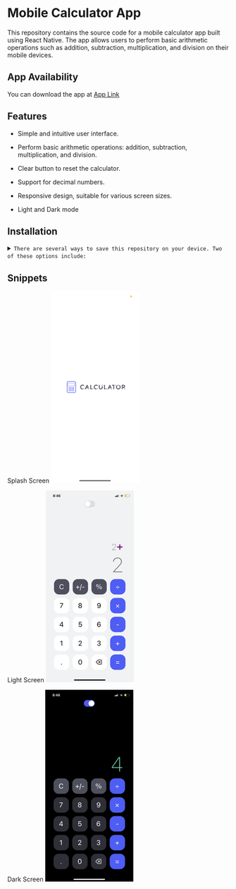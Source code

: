# Mobile Calculator App

This repository contains the source code for a mobile calculator app built using React Native. The app allows users to perform basic arithmetic operations such as addition, subtraction, multiplication, and division on their mobile devices.

## App Availability

You can download the app at [App Link](https://expo.dev/@carrot_28/calculator-mobile)

## Features

-   Simple and intuitive user interface.

-   Perform basic arithmetic operations: addition, subtraction, multiplication, and division.

-   Clear button to reset the calculator.

-   Support for decimal numbers.

-   Responsive design, suitable for various screen sizes.

-   Light and Dark mode

## Installation

<details>
<summary>
  <code>There are several ways to save this repository on your device. Two of these options include:</code>
</summary>

-   [Downloading repository as ZIP](https://github.com/carrot2803/Mobile-Calculator-App/archive/refs/heads/master.zip)
-   Running the following command in a terminal, provided the [GitHub CLI](https://cli.github.com/) has been previously installed:

```sh
git clone https://github.com/carrot2803/Mobile-Calculator-App.git
```

<code>Install React and dependencies: </code>

Run the following command to install the required dependencies:

```sh
npm i
```

Run the app: Connect your device or emulator, and run the following command to launch the app:

```sh
npm start
```

</details>

## Snippets

Splash Screen
![Screenshot 1](assets/screenshots/screenshot1.png)

Light Screen
![Screenshot 2](assets/screenshots/screenshot2.png)

Dark Screen
![Screenshot 3](assets/screenshots/screenshot3.png)
